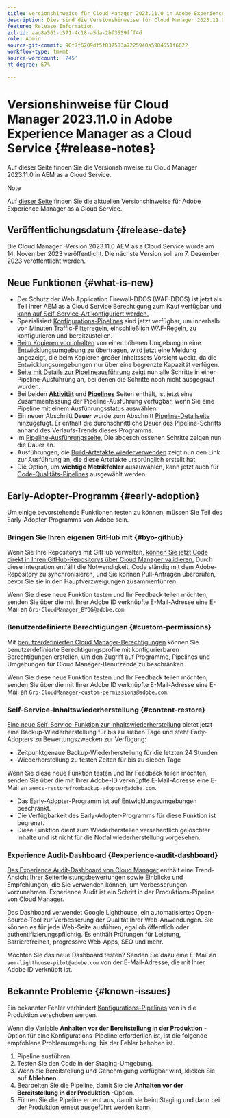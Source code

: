```yaml
---
title: Versionshinweise für Cloud Manager 2023.11.0 in Adobe Experience Manager as a Cloud Service
description: Dies sind die Versionshinweise für Cloud Manager 2023.11.0 in AEM as a Cloud Service.
feature: Release Information
exl-id: aad8a561-b571-4c18-a5da-2bf3559fff4d
role: Admin
source-git-commit: 90f7f6209df5f837583a7225940a5984551f6622
workflow-type: tm+mt
source-wordcount: '745'
ht-degree: 67%

---
```


# Versionshinweise für Cloud Manager 2023.11.0 in Adobe Experience Manager as a Cloud Service {#release-notes}

Auf dieser Seite finden Sie die Versionshinweise zu Cloud Manager 2023.11.0 in AEM as a Cloud Service.

>[!NOTE]
>
>Auf [dieser Seite](/help/release-notes/release-notes-cloud/release-notes-current.md) finden Sie die aktuellen Versionshinweise für Adobe Experience Manager as a Cloud Service.

## Veröffentlichungsdatum {#release-date}

Die Cloud Manager -Version 2023.11.0 AEM as a Cloud Service wurde am 14. November 2023 veröffentlicht. Die nächste Version soll am 7. Dezember 2023 veröffentlicht werden.

## Neue Funktionen {#what-is-new}

* Der Schutz der Web Application Firewall-DDOS (WAF-DDOS) ist jetzt als Teil Ihrer AEM as a Cloud Service Berechtigung zum Kauf verfügbar und [kann auf Self-Service-Art konfiguriert werden.](/help/implementing/cloud-manager/getting-access-to-aem-in-cloud/creating-production-programs.md)
* Spezialisiert [Konfigurations-Pipelines](/help/implementing/cloud-manager/configuring-pipelines/introduction-ci-cd-pipelines.md) sind jetzt verfügbar, um innerhalb von Minuten Traffic-Filterregeln, einschließlich WAF-Regeln, zu konfigurieren und bereitzustellen.
* [Beim Kopieren von Inhalten](/help/implementing/developing/tools/content-copy.md) von einer höheren Umgebung in eine Entwicklungsumgebung zu übertragen, wird jetzt eine Meldung angezeigt, die beim Kopieren großer Inhaltssets Vorsicht weckt, da die Entwicklungsumgebungen nur über eine begrenzte Kapazität verfügen.
* [Seite mit Details zur Pipelineausführung](/help/implementing/cloud-manager/configuring-pipelines/managing-pipelines.md#view-details) zeigt nun alle Schritte in einer Pipeline-Ausführung an, bei denen die Schritte noch nicht ausgegraut wurden.
* Bei beiden **[Aktivität](/help/implementing/cloud-manager/configuring-pipelines/managing-pipelines.md#activity)** und **[Pipelines](/help/implementing/cloud-manager/configuring-pipelines/managing-pipelines.md#pipelines)** Seiten enthält, ist jetzt eine Zusammenfassung der Pipeline-Ausführung verfügbar, wenn Sie eine Pipeline mit einem Ausführungsstatus auswählen.
* Ein neuer Abschnitt **Dauer** wurde zum Abschnitt [Pipeline-Detailseite](/help/implementing/cloud-manager/configuring-pipelines/managing-pipelines.md#view-details) hinzugefügt. Er enthält die durchschnittliche Dauer des Pipeline-Schritts anhand des Verlaufs-Trends dieses Programms.
* Im [Pipeline-Ausführungsseite,](/help/implementing/cloud-manager/configuring-pipelines/managing-pipelines.md#activity-window) Die abgeschlossenen Schritte zeigen nun die Dauer an.
* Ausführungen, die [Build-Artefakte wiederverwenden](/help/implementing/cloud-manager/getting-access-to-aem-in-cloud/setting-up-project.md#build-artifact-reuse) zeigt nun den Link zur Ausführung an, die diese Artefakte ursprünglich erstellt hat.
* Die Option, um **wichtige Metrikfehler** auszuwählen, kann jetzt auch für [Code-Qualitäts-Pipelines](/help/implementing/cloud-manager/configuring-pipelines/configuring-non-production-pipelines.md) ausgewählt werden.


## Early-Adopter-Programm {#early-adoption}

Um einige bevorstehende Funktionen testen zu können, müssen Sie Teil des Early-Adopter-Programms von Adobe sein.

### Bringen Sie Ihren eigenen GitHub mit {#byo-github}

Wenn Sie Ihre Repositorys mit GitHub verwalten, [können Sie jetzt Code direkt in Ihren GitHub-Repositorys über Cloud Manager validieren.](/help/implementing/cloud-manager/managing-code/byo-github.md) Durch diese Integration entfällt die Notwendigkeit, Code ständig mit dem Adobe-Repository zu synchronisieren, und Sie können Pull-Anfragen überprüfen, bevor Sie sie in den Hauptverzweigungen zusammenführen.

Wenn Sie diese neue Funktion testen und Ihr Feedback teilen möchten, senden Sie über die mit Ihrer Adobe ID verknüpfte E-Mail-Adresse eine E-Mail an `Grp-CloudManager_BYOG@adobe.com`.

### Benutzerdefinierte Berechtigungen {#custom-permissions}

Mit [benutzerdefinierten Cloud Manager-Berechtigungen](/help/implementing/cloud-manager/custom-permissions.md) können Sie benutzerdefinierte Berechtigungsprofile mit konfigurierbaren Berechtigungen erstellen, um den Zugriff auf Programme, Pipelines und Umgebungen für Cloud Manager-Benutzende zu beschränken.

Wenn Sie diese neue Funktion testen und Ihr Feedback teilen möchten, senden Sie über die mit Ihrer Adobe ID verknüpfte E-Mail-Adresse eine E-Mail an `Grp-CloudManager-custom-permissions@adobe.com`.

### Self-Service-Inhaltswiederherstellung {#content-restore}

[Eine neue Self-Service-Funktion zur Inhaltswiederherstellung](/help/operations/restore.md) bietet jetzt eine Backup-Wiederherstellung für bis zu sieben Tage und steht Early-Adopters zu Bewertungszwecken zur Verfügung:

* Zeitpunktgenaue Backup-Wiederherstellung für die letzten 24 Stunden
* Wiederherstellung zu festen Zeiten für bis zu sieben Tage

Wenn Sie diese neue Funktion testen und Ihr Feedback teilen möchten, senden Sie über die mit Ihrer Adobe-ID verknüpfte E-Mail-Adresse eine E-Mail an `aemcs-restorefrombackup-adopter@adobe.com`.

* Das Early-Adopter-Programm ist auf Entwicklungsumgebungen beschränkt.
* Die Verfügbarkeit des Early-Adopter-Programms für diese Funktion ist begrenzt.
* Diese Funktion dient zum Wiederherstellen versehentlich gelöschter Inhalte und ist nicht für die Notfallwiederherstellung vorgesehen.

### Experience Audit-Dashboard {#experience-audit-dashboard}

[Das Experience Audit-Dashboard von Cloud Manager](/help/implementing/cloud-manager/experience-audit-dashboard.md) enthält eine Trend-Ansicht Ihrer Seitenleistungsbewertungen sowie Einblicke und Empfehlungen, die Sie verwenden können, um Verbesserungen vorzunehmen. Experience Audit ist ein Schritt in der Produktions-Pipeline von Cloud Manager.

Das Dashboard verwendet Google Lighthouse, ein automatisiertes Open-Source-Tool zur Verbesserung der Qualität Ihrer Web-Anwendungen. Sie können es für jede Web-Seite ausführen, egal ob öffentlich oder authentifizierungspflichtig. Es enthält Prüfungen für Leistung, Barrierefreiheit, progressive Web-Apps, SEO und mehr.

Möchten Sie das neue Dashboard testen? Senden Sie dazu eine E-Mail an `aem-lighthouse-pilot@adobe.com` von der E-Mail-Adresse, die mit Ihrer Adobe ID verknüpft ist.

## Bekannte Probleme {#known-issues}

Ein bekannter Fehler verhindert [Konfigurations-Pipelines](/help/implementing/cloud-manager/configuring-pipelines/introduction-ci-cd-pipelines.md##config-deployment-pipeline) von in die Produktion verschoben werden.

Wenn die Variable **Anhalten vor der Bereitstellung in der Produktion** -Option für eine Konfigurations-Pipeline erforderlich ist, ist die folgende empfohlene Problemumgehung, bis der Fehler behoben ist.

1. Pipeline ausführen.
1. Testen Sie den Code in der Staging-Umgebung.
1. Wenn die Bereitstellung und Genehmigung verfügbar wird, klicken Sie auf **Ablehnen**.
1. Bearbeiten Sie die Pipeline, damit Sie die **Anhalten vor der Bereitstellung in der Produktion** -Option.
1. Führen Sie die Pipeline erneut aus, damit sie beim Staging und dann bei der Produktion erneut ausgeführt werden kann.
